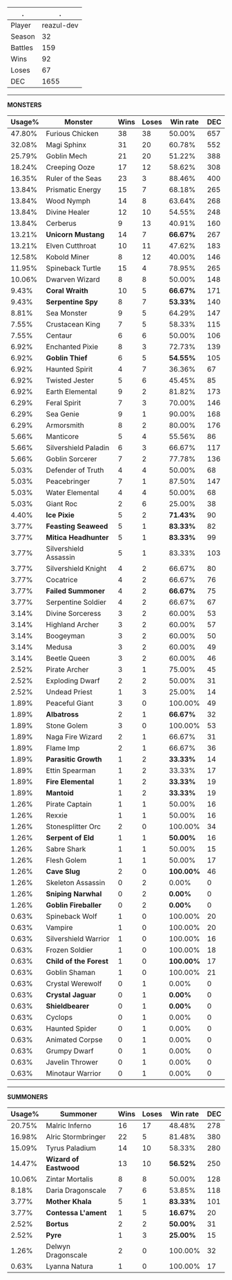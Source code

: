 .|.
|-|-
Player|reazul-dev
Season|32
Battles|159
Wins|92
Loses|67
DEC|1655

---
**MONSTERS**

Usage%|Monster|Wins|Loses|Win rate|DEC|
-|-|-|-|-|-|
47.80%|Furious Chicken|38|38|50.00%|657|
32.08%|Magi Sphinx|31|20|60.78%|552|
25.79%|Goblin Mech|21|20|51.22%|388|
18.24%|Creeping Ooze|17|12|58.62%|308|
16.35%|Ruler of the Seas|23|3|88.46%|400|
13.84%|Prismatic Energy|15|7|68.18%|265|
13.84%|Wood Nymph|14|8|63.64%|268|
13.84%|Divine Healer|12|10|54.55%|248|
13.84%|Cerberus|9|13|40.91%|160|
13.21%|**Unicorn Mustang**|14|7|**66.67%**|267|
13.21%|Elven Cutthroat|10|11|47.62%|183|
12.58%|Kobold Miner|8|12|40.00%|146|
11.95%|Spineback Turtle|15|4|78.95%|265|
10.06%|Dwarven Wizard|8|8|50.00%|148|
9.43%|**Coral Wraith**|10|5|**66.67%**|171|
9.43%|**Serpentine Spy**|8|7|**53.33%**|140|
8.81%|Sea Monster|9|5|64.29%|147|
7.55%|Crustacean King|7|5|58.33%|115|
7.55%|Centaur|6|6|50.00%|106|
6.92%|Enchanted Pixie|8|3|72.73%|139|
6.92%|**Goblin Thief**|6|5|**54.55%**|105|
6.92%|Haunted Spirit|4|7|36.36%|67|
6.92%|Twisted Jester|5|6|45.45%|85|
6.92%|Earth Elemental|9|2|81.82%|173|
6.29%|Feral Spirit|7|3|70.00%|146|
6.29%|Sea Genie|9|1|90.00%|168|
6.29%|Armorsmith|8|2|80.00%|176|
5.66%|Manticore|5|4|55.56%|86|
5.66%|Silvershield Paladin|6|3|66.67%|117|
5.66%|Goblin Sorcerer|7|2|77.78%|136|
5.03%|Defender of Truth|4|4|50.00%|68|
5.03%|Peacebringer|7|1|87.50%|147|
5.03%|Water Elemental|4|4|50.00%|68|
5.03%|Giant Roc|2|6|25.00%|38|
4.40%|**Ice Pixie**|5|2|**71.43%**|90|
3.77%|**Feasting Seaweed**|5|1|**83.33%**|82|
3.77%|**Mitica Headhunter**|5|1|**83.33%**|99|
3.77%|Silvershield Assassin|5|1|83.33%|103|
3.77%|Silvershield Knight|4|2|66.67%|80|
3.77%|Cocatrice|4|2|66.67%|76|
3.77%|**Failed Summoner**|4|2|**66.67%**|75|
3.77%|Serpentine Soldier|4|2|66.67%|67|
3.14%|Divine Sorceress|3|2|60.00%|53|
3.14%|Highland Archer|3|2|60.00%|57|
3.14%|Boogeyman|3|2|60.00%|50|
3.14%|Medusa|3|2|60.00%|49|
3.14%|Beetle Queen|3|2|60.00%|46|
2.52%|Pirate Archer|3|1|75.00%|45|
2.52%|Exploding Dwarf|2|2|50.00%|31|
2.52%|Undead Priest|1|3|25.00%|14|
1.89%|Peaceful Giant|3|0|100.00%|49|
1.89%|**Albatross**|2|1|**66.67%**|32|
1.89%|Stone Golem|3|0|100.00%|53|
1.89%|Naga Fire Wizard|2|1|66.67%|31|
1.89%|Flame Imp|2|1|66.67%|36|
1.89%|**Parasitic Growth**|1|2|**33.33%**|14|
1.89%|Ettin Spearman|1|2|33.33%|17|
1.89%|**Fire Elemental**|1|2|**33.33%**|19|
1.89%|**Mantoid**|1|2|**33.33%**|19|
1.26%|Pirate Captain|1|1|50.00%|16|
1.26%|Rexxie|1|1|50.00%|16|
1.26%|Stonesplitter Orc|2|0|100.00%|34|
1.26%|**Serpent of Eld**|1|1|**50.00%**|16|
1.26%|Sabre Shark|1|1|50.00%|15|
1.26%|Flesh Golem|1|1|50.00%|17|
1.26%|**Cave Slug**|2|0|**100.00%**|46|
1.26%|Skeleton Assassin|0|2|0.00%|0|
1.26%|**Sniping Narwhal**|0|2|**0.00%**|0|
1.26%|**Goblin Fireballer**|0|2|**0.00%**|0|
0.63%|Spineback Wolf|1|0|100.00%|20|
0.63%|Vampire|1|0|100.00%|20|
0.63%|Silvershield Warrior|1|0|100.00%|16|
0.63%|Frozen Soldier|1|0|100.00%|18|
0.63%|**Child of the Forest**|1|0|**100.00%**|17|
0.63%|Goblin Shaman|1|0|100.00%|21|
0.63%|Crystal Werewolf|0|1|0.00%|0|
0.63%|**Crystal Jaguar**|0|1|**0.00%**|0|
0.63%|**Shieldbearer**|0|1|**0.00%**|0|
0.63%|Cyclops|0|1|0.00%|0|
0.63%|Haunted Spider|0|1|0.00%|0|
0.63%|Animated Corpse|0|1|0.00%|0|
0.63%|Grumpy Dwarf|0|1|0.00%|0|
0.63%|Javelin Thrower|0|1|0.00%|0|
0.63%|Minotaur Warrior|0|1|0.00%|0|

---
**SUMMONERS**

Usage%|Summoner|Wins|Loses|Win rate|DEC|
-|-|-|-|-|-|
20.75%|Malric Inferno|16|17|48.48%|278|
16.98%|Alric Stormbringer|22|5|81.48%|380|
15.09%|Tyrus Paladium|14|10|58.33%|280|
14.47%|**Wizard of Eastwood**|13|10|**56.52%**|250|
10.06%|Zintar Mortalis|8|8|50.00%|128|
8.18%|Daria Dragonscale|7|6|53.85%|118|
3.77%|**Mother Khala**|5|1|**83.33%**|101|
3.77%|**Contessa L'ament**|1|5|**16.67%**|20|
2.52%|**Bortus**|2|2|**50.00%**|31|
2.52%|**Pyre**|1|3|**25.00%**|15|
1.26%|Delwyn Dragonscale|2|0|100.00%|32|
0.63%|Lyanna Natura|1|0|100.00%|17|

